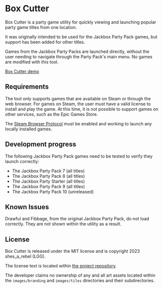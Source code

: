 # Box Cutter

Box Cutter is a party game utility for quickly viewing and launching popular party game titles from one location.

It was originally intended to be used for the Jackbox Party Pack games, but support has been added for other titles.

Games from the Jackbox Party Packs are launched directly, without the user needing to navigate through the Party Pack's main menu. No games are modified with this tool.

[Box Cutter demo](https://shes-a-rebel.github.io/boxcutter/)

## Requirements

The tool only supports games that are available on Steam or through the web browser. For games on Steam, the user must have a valid license to install and play the game. At this time, it is not possible to support games on other services, such as the Epic Games Store.

The [Steam Browser Protocol](https://developer.valvesoftware.com/wiki/Steam_browser_protocol) must be enabled and working to launch any locally installed games.

## Development progress

The following Jackbox Party Pack games need to be tested to verify they launch correctly:
- The Jackbox Party Pack 7 (all titles)
- The Jackbox Party Pack 8 (all titles)
- The Jackbox Party Starter (all titles)
- The Jackbox Party Pack 9 (all titles)
- The Jackbox Party Pack 10 (unreleased)

## Known Issues

Drawful and Fibbage, from the original Jackbox Party Pack, do not load correctly. They are not shown within the utility as a result.

## License

Box Cutter is released under the MIT license and is copyright 2023 shes_a_rebel (LGG).

The license text is located within [the project repository](https://github.com/shes-a-rebel/boxcutter/blob/main/LICENSE).

The developer claims no ownership of any and all art assets located within the `images/branding` and `images/tiles` directories and their subdirectories.